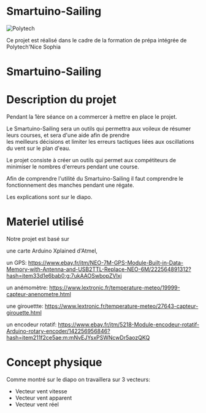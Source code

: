 # Smartuino-Sailing
![Polytech](http://www.polytechnice.fr/jahia/jsp/jahia/templates/inc/img/polytech_nice-sophia.png)

Ce projet est réalisé dans le cadre de la formation de prépa intégrée de Polytech'Nice Sophia

# Smartuino-Sailing




# Description du projet
Pendant la 1ère séance on a commercer à mettre en place le projet.
    
Le Smartuino-Sailing sera un outils qui permettra aux voileux de résumer leurs courses, et sera d'une aide afin de prendre             
les meilleurs décisions et limiter les erreurs tactiques liées aux oscillations du vent sur le plan d'eau.
       
Le projet consiste à créer un outils qui permet aux compétiteurs de minimiser le nombres d'erreurs pendant une course.

Afin de comprendre l'utilité du Smartuino-Sailing il faut comprendre le fonctionnement des manches pendant une régate.

Les explications sont sur le diapo.

# Materiel utilisé

Notre projet est basé sur

une carte Arduino Xplained d'Atmel,

un GPS: <https://www.ebay.fr/itm/NEO-7M-GPS-Module-Built-in-Data-Memory-with-Antenna-and-USB2TTL-Replace-NEO-6M/222564891312?hash=item33d1e6bab0:g:7ukAAOSwbopZVlxj>

un anémomètre: <https://www.lextronic.fr/temperature-meteo/19999-capteur-anenometre.html>

une girouettte: <https://www.lextronic.fr/temperature-meteo/27643-capteur-girouette.html>

un encodeur rotatif:  <https://www.ebay.fr/itm/5218-Module-encodeur-rotatif-Arduino-rotary-encoder/142256956846?hash=item211f2ce5ae:m:mNvEJYsxPSWNcwDr5aozQKQ>

# Concept physique
Comme montré sur le diapo on travaillera sur 3 vecteurs: 
* Vecteur vent vitesse 
* Vecteur vent apparent 
* Vecteur vent réel


